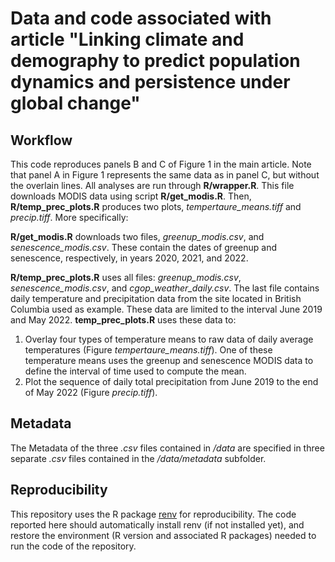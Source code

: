 # Data and code associated with article "Linking climate and demography to predict population dynamics and persistence under global change"

## Workflow
This code reproduces panels B and C of Figure 1 in the main article. Note that panel A in Figure 1 represents the same data as in panel C, but without the overlain lines. All analyses are run through **R/wrapper.R**. This file downloads MODIS data using script **R/get_modis.R**. Then, **R/temp_prec_plots.R** produces two plots, _tempertaure_means.tiff_ and _precip.tiff_. More specifically: 

**R/get_modis.R** downloads two files, _greenup_modis.csv_, and _senescence_modis.csv_. These contain the dates of greenup and senescence, respectively, in years 2020, 2021, and 2022.

**R/temp_prec_plots.R** uses all files: _greenup_modis.csv_, _senescence_modis.csv_, and _cgop_weather_daily.csv_. The last file contains daily temperature and precipitation data from the site located in British Columbia used as example. These data are limited to the interval June 2019 and May 2022. **temp_prec_plots.R** uses these data to:
1. Overlay four types of temperature means to raw data of daily average temperatures (Figure _tempertaure_means.tiff_). One of these temperature means uses the greenup and senescence MODIS data to define the interval of time used to compute the mean.
2. Plot the sequence of daily total precipitation from June 2019 to the end of May 2022 (Figure _precip.tiff_).

## Metadata
The Metadata of the three _.csv_ files contained in */data* are specified in three separate _.csv_ files contained in the */data/metadata* subfolder.

## Reproducibility
This repository uses the R package [renv](https://rstudio.github.io/renv/) for reproducibility. The code reported here should automatically install renv (if not installed yet), and restore the environment (R version and associated R packages) needed to run the code of the repository.
